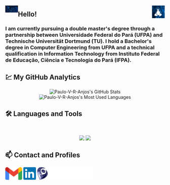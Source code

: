 <p align="center">
  <img src="https://raw.githubusercontent.com/Paulo-V-R-Anjos/Paulo-V-R-Anjos/master/intro/binary.gif" width="40px" align="left"/> 
  <img src="https://raw.githubusercontent.com/Paulo-V-R-Anjos/Paulo-V-R-Anjos/master/intro/linux.png" width="40px" align="right"/>
</p>

## Hello!


### I am currently pursuing a double master's degree through a partnership between Universidade Federal do Pará (UFPA) and Technische Universität Dortmund (TU). I hold a Bachelor's degree in Computer Engineering from UFPA and a technical qualification in Information Technology from Instituto Federal de Educação, Ciência e Tecnologia do Pará (IFPA).

## 💹 My GitHub Analytics

<div align=center>
  <img width=390 src="https://github-readme-stats.vercel.app/api?username=Paulo-V-R-Anjos&theme=transparent&count_private=true&show_icons=true&rank_icon=github&locale=en" alt="Paulo-V-R-Anjos's GitHub Stats" />
  <img width=325 src="https://github-readme-stats.vercel.app/api/top-langs?username=Paulo-V-R-Anjos&theme=transparent&layout=donut&hide=css&langs_count=8&border_radius=10&show_icons=true&locale=en" alt="Paulo-V-R-Anjos's Most Used Languages" />
</div>

## 🛠️ Languages and Tools

<br>

<p align="center">
  <img src="https://skillicons.dev/icons?i=mongodb,html,css,git,figma,aws,dart,flutter,docker,c,cpp,obsidian,raspberrypi,androidstudio" />
  <img src="https://skillicons.dev/icons?i=mysql,sqlite,python,vscode,linux,ubuntu,latex,gitlab,matlab,flask,arduino,anaconda" />
</p>


## 📫 Contact and Profiles

[<img src="https://raw.githubusercontent.com/Paulo-V-R-Anjos/Paulo-V-R-Anjos/master/socials/gmail.png" height="40em" align="center" alt="Contact Paulo on Gmail" title="Contact Paulo on Gmail"/>](mailto:vinicius.rios40@gmail.com)
[<img src="https://raw.githubusercontent.com/Paulo-V-R-Anjos/Paulo-V-R-Anjos/master/socials/linkedin.png" height="40em" align="center" alt="Follow Paulo-V-R-Anjos on LinkedIn" title="Follow Paulo-V-R-Anjos on LinkedIn"/>](https://linkedin.com/in/Paulo-V-R-Anjos)
[<img src="https://raw.githubusercontent.com/Paulo-V-R-Anjos/Paulo-V-R-Anjos/master/socials/lattes.png" height="40em" align="center" alt="Follow Paulo-V-R-Anjos on Lattes" title="Follow Paulo-V-R-Anjos on Lattes"/>](http://lattes.cnpq.br/9696724055949612)
[<img src="https://raw.githubusercontent.com/Paulo-V-R-Anjos/Paulo-V-R-Anjos/master/socials/ieee.svg" height="40em" align="center" alt="Follow Paulo-V-R-Anjos on IEEEXplore" title="Follow Paulo-V-R-Anjos on IEEEXplore"/>](https://ieeexplore.ieee.org/author/264399272423522)



<!--
**Paulo-V-R-Anjos/Paulo-V-R-Anjos** is a ✨ _special_ ✨ repository because its `README.md` (this file) appears on your GitHub profile.

Here are some ideas to get you started:

- 🔭 I’m currently working on ...
- 🌱 I’m currently learning ...
- 👯 I’m looking to collaborate on ...
- 🤔 I’m looking for help with ...
- 💬 Ask me about ...
- 📫 How to reach me: ...
- 😄 Pronouns: ...
- ⚡ Fun fact: ...
-->
